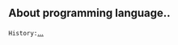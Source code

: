 <h2>About programming language..</h1>

`History:`<a href="https://hackmd.io/@greta/ByVDgXhsS">...</a>
